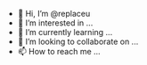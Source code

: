 - 👋 Hi, I’m @replaceu
- 👀 I’m interested in ...
- 🌱 I’m currently learning ...
- 💞️ I’m looking to collaborate on ...
- 📫 How to reach me ...

<!---
replaceu/replaceu is a ✨ special ✨ repository because its `README.md` (this file) appears on your GitHub profile.
You can click the Preview link to take a look at your changes.
--->
